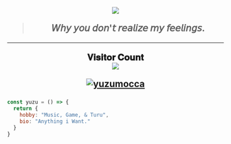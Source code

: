 <h2 align="center"><br>

<img src="https://media0.giphy.com/media/4xKJUTzWPAVoY/giphy.gif?cid=6c09b9527iykv4i64kzg6o96mxylf7v3sh60phwx4kfl9pqh&ep=v1_internal_gif_by_id&rid=giphy.gif&ct=g"/></p>
> 𝘞𝘩𝘺 𝘺𝘰𝘶 𝘥𝘰𝘯'𝘵 𝘳𝘦𝘢𝘭𝘪𝘻𝘦 𝘮𝘺 𝘧𝘦𝘦𝘭𝘪𝘯𝘨𝘴.
----
<p align="center"> 
  𝐕𝐢𝐬𝐢𝐭𝐨𝐫 𝐂𝐨𝐮𝐧𝐭<br>
  <img src="https://profile-counter.glitch.me/ywxzyy/count.svg" />

<p align="center"> <a href="https://twitter.com/" target="blank"><img src="https://img.shields.io/twitter/follow/YuzuMocca?logo=twitter&style=for-the-badge" alt="yuzumocca" /></a>

###
```js
const yuzu = () => {
  return {
    hobby: "Music, Game, & Turu",
    bio: "Anything i Want."
  }
}
```
